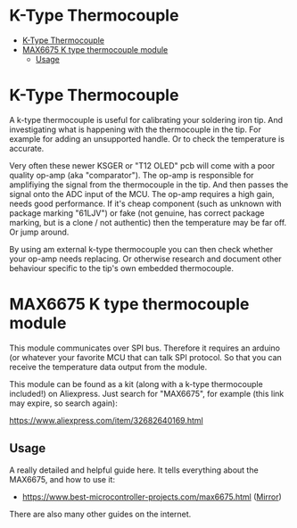 # K-Type Thermocouple

<!-- MarkdownTOC -->

* [K-Type Thermocouple](#k-type-thermocouple)
* [MAX6675 K type thermocouple module](#max6675-k-type-thermocouple-module)
	* [Usage](#usage)

<!-- /MarkdownTOC -->

<a id="k-type-thermocouple"></a>
# K-Type Thermocouple

A k-type thermocouple is useful for calibrating your soldering iron tip. And investigating what is happening with the thermocouple in the tip. For example for adding an unsupported handle. Or to check the temperature is accurate.

Very often these newer KSGER or "T12 OLED" pcb will come with a poor quality op-amp (aka "comparator"). The op-amp is responsible for amplifiying the signal from the thermocouple in the tip. And then passes the signal onto the ADC input of the MCU.  The op-amp requires a high gain, needs good performance.  If it's cheap component (such as unknown with package marking "61LJV") or fake (not genuine, has correct package marking, but is a clone / not authentic) then the temperature may be far off. Or jump around.

By using am external k-type thermocouple you can then check whether your op-amp needs replacing. Or otherwise research and document other behaviour specific to the tip's own embedded thermocouple.


<a id="max6675-k-type-thermocouple-module"></a>
# MAX6675 K type thermocouple module

This module communicates over SPI bus. Therefore it requires an arduino (or whatever your favorite MCU that can talk SPI protocol. So that you can receive the temperature data output from the module.

This module can be found as a kit (along with a k-type thermocouple included!) on Aliexpress. Just search for "MAX6675", for example (this link may expire, so search again):

https://www.aliexpress.com/item/32682640169.html


<a id="usage"></a>
## Usage

A really detailed and helpful guide here. It tells everything about the MAX6675, and how to use it:

* https://www.best-microcontroller-projects.com/max6675.html ([Mirror](https://htmlpreview.github.io/?https://github.com/dreamcat4/t12-t245-controllers-docs/blob/master/tools/k-type%20thermocouple/MAX6675%20Simple%20Arduino%20Tutorial%20for%20measuring%20up%20to%201024C%20(2020-06-16%2012_27_51).html))

There are also many other guides on the internet.




